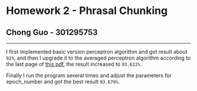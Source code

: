 # Homework 2 - Phrasal Chunking

## Chong Guo - 301295753

------------------

I first implemented basic version perceptron algorithm and got result about `92%`, and then I upgrade it to the averaged perceptron algorithm according to the last page of [this pdf](https://svn.spraakdata.gu.se/repos/richard/pub/ml2014_web/m7.pdf), the result increased to `93.622%`.

Finally I run the program several times and adjust the parameters for epoch_number and got the best result `93.679%`.
